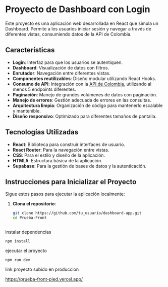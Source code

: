 # Proyecto de Dashboard con Login

Este proyecto es una aplicación web desarrollada en React que simula un Dashboard. Permite a los usuarios iniciar sesión y navegar a través de diferentes vistas, consumiendo datos de la API de Colombia. 

## Características

- **Login**: Interfaz para que los usuarios se autentiquen.
- **Dashboard**: Visualización de datos con filtros.
- **Enrutador**: Navegación entre diferentes vistas.
- **Componentes reutilizables**: Diseño modular utilizando React Hooks.
- **Consumo de API**: Integración con la [API de Colombia](https://api-colombia.com), utilizando al menos 5 endpoints diferentes.
- **Paginación**: Manejo de grandes volúmenes de datos con paginación.
- **Manejo de errores**: Gestión adecuada de errores en las consultas.
- **Arquitectura limpia**: Organización de código para mantenerlo escalable y mantenible.
- **Diseño responsivo**: Optimizado para diferentes tamaños de pantalla.

## Tecnologías Utilizadas

- **React**: Biblioteca para construir interfaces de usuario.
- **React Router**: Para la navegación entre vistas.
- **CSS**: Para el estilo y diseño de la aplicación.
- **HTML5**: Estructura básica de la aplicación.
- **Supabase**: Para la gestión de bases de datos y la autenticación.


## Instrucciones para Inicializar el Proyecto

Sigue estos pasos para ejecutar la aplicación localmente:

1. **Clona el repositorio**:
   ```bash
   git clone https://github.com/tu_usuario/dashboard-app.git
   cd Prueba-Front
  ```
  ```
   instalar dependencias
   ```
   npm install
   ```
   ejecutar el proyecto
   ```
   npm run dev
   ```

link proyecto subido en produccion

 https://prueba-front-pied.vercel.app/
